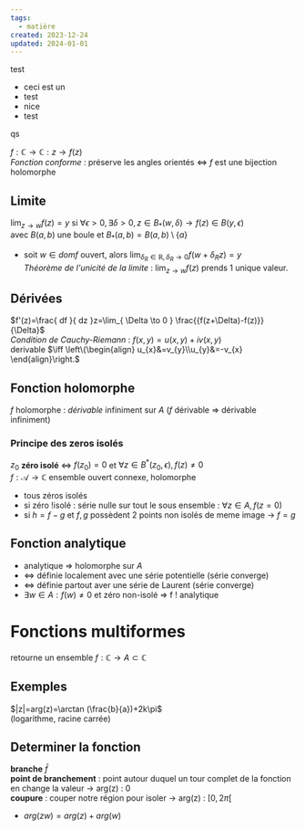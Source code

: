 ```yaml
---  
tags:  
  - matière  
created: 2023-12-24  
updated: 2024-01-01  
---  
```

  
test  
- ceci est un  
- test  
- nice  
- test  
  
qs  
  
$f:\mathbb{C}\to \mathbb{C}:z \to f(z)$  
*Fonction conforme* : préserve les angles orientés $\iff$ $f$ est une bijection holomorphe  
## Limite  
$\lim_{ z \to w }f(z)=y$ si $\forall\epsilon>0,\exists\delta>0,z\in B_{*}(w,\delta)\to f(z)\in B(y,\epsilon)$  
avec $B(a,b)$ une boule et $B_{*}(a,b)=B(a,b)\setminus \{ a \}$  
- soit $w\in dom f$ ouvert, alors $\lim_{ \delta_{R}\in \mathbb{R}, \delta_{R} \to 0 } f(w + \delta_{R}z) = y$  
*Théorème de l'unicité de la limite* : $\lim_{ z \to w }f(z)$ prends 1 unique valeur.  
## Dérivées  
$f'(z)=\frac{ df }{ dz }z=\lim_{ \Delta \to 0 } \frac{{f(z+\Delta)-f(z)}}{\Delta}$  
*Condition de Cauchy-Riemann* : $f(x,y)=u(x,y)+iv(x,y)$   
derivable $\iff \left\{\begin{align} u_{x}&=v_{y}\\u_{y}&=-v_{x} \end{align}\right.$  
  
## Fonction holomorphe  
$f$ holomorphe : *dérivable* infiniment sur $A$ ($f$ dérivable ⇒ dérivable infiniment)  
### Principe des zeros isolés  
$z_{0}$ **zéro isolé** ⇔ $f(z_{0})=0$ et $\forall z\in B^*(z_{0},\epsilon), f(z)\neq 0$  
$f:\mathcal{A}\to \mathbb{C}$ ensemble ouvert connexe, holomorphe  
- tous zéros isolés  
- si zéro !isolé : série nulle sur tout le sous ensemble : $\forall z\in A,f(z=0)$  
- si $h=f-g$ et $f,g$ possèdent 2 points non isolés de meme image → $f=g$  
## Fonction analytique  
- analytique ⇒ holomorphe sur $A$  
- ⇔ définie localement avec une série potentielle (série converge)  
- ⇔ définie partout aver une série de Laurent (série converge)  
- $\exists w\in A :f(w)\neq 0$ et zéro non-isolé ⇒ f ! analytique  
# Fonctions multiformes  
retourne un ensemble $f:\mathbb{C}\to A\subset \mathbb{C}$  
## Exemples  
$|z|=arg(z)=\arctan (\frac{b}{a})+2k\pi$  
(logarithme, racine carrée)  
## Determiner la fonction  
**branche** $\bar{f}$  
**point de branchement** : point autour duquel un tour complet de la fonction en change la valeur → arg(z) : 0  
**coupure** : couper notre région pour isoler → arg(z) : $[0,2\pi[$  
- $arg(zw)=arg(z)+arg(w)$  

